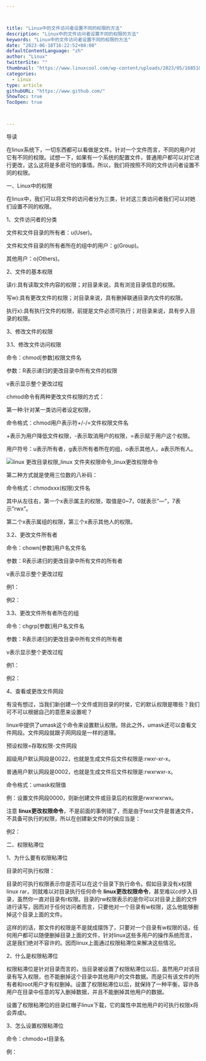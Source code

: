 ```yaml
---



title: "Linux中的文件访问者设置不同的权限的方法"
description: "Linux中的文件访问者设置不同的权限的方法"
keywords: "Linux中的文件访问者设置不同的权限的方法"
date: "2023-06-18T16:22:52+08:00"
defaultContentLanguage: "zh"
author: "Linux"
twitterSite: ""
thumbnail: "https://www.linuxcool.com/wp-content/uploads/2023/05/1685189711454_0.webp"
categories:
  - Linux
type: article
githubURL: "https://www.github.com/"
ShowToc: true
TocOpen: true



---
```


导读

在linux系统下，一切东西都可以看做是文件。针对一个文件而言，不同的用户对它有不同的权限。试想一下，如果有一个系统的配置文件，普通用户都可以对它进行更改，这么这将是多麽可怕的事情。所以，我们将按照不同的文件访问者设置不同的权限。

一、Linux中的权限

在linux中，我们可以将文件的访问者分为三类，针对这三类访问者我们可以对她们设置不同的权限。

1、文件访问者的分类

文件和文件目录的所有者：u(User)。

文件和文件目录的所有者所在的组中的用户：g(Group)。

其他用户：o(Others)。

2、文件的基本权限

读r):具有读取文件内容的权限；对目录来说，具有浏览目录信息的权限。

写w):具有更改文件的权限；对目录来说，具有删掉联通目录内文件的权限。

执行x):具有执行文件的权限，前提是文件必须可执行；对目录来说，具有步入目录的权限。

3、修改文件的权限

3.1、修改文件访问权限

命令：chmod[参数]权限文件名

参数：R表示递归的更改目录中所有文件的权限

v表示显示整个更改过程

chmod命令有两种更改文件权限的方式：

第一种:针对某一类访问者设定权限，

命令格式：chmod用户表示符+/-/=文件权限文件名

+表示为用户降低文件权限，-表示取消用户的权限，=表示赋于用户这个权限。

用户符号：u表示所有者，g表示所有者所在的组，o表示其他人，a表示所有人。

![linux 更改目录权限_linux 文件夹权限命令_linux更改权限命令](https://www.linuxcool.com/wp-content/uploads/2023/05/1685189711454_0.webp)

第二种方式就是使用三位数的八补码：

命令格式：chmodxxx(权限)文件名

其中从左往右，第一个x表示属主的权限，取值是0~7，0就表示”—”，7表示”rwx”。

第二个x表示属组的权限，第三个x表示其他人的权限。

3.2、更改文件所有者

命令：chown[参数]用户名文件名

参数：R表示递归的更改目录中所有文件的所有者

v表示显示整个更改过程

例1：

例2：

3.3、更改文件所有者所在的组

命令：chgrp[参数]用户名文件名

参数：R表示递归的更改目录中所有文件的所有者

v表示显示整个更改过程

例1：

例2：

4、查看或更改文件网段

有没有想过，当我们新创建一个文件或则目录的时侯，它的默认权限是哪些？我们可不可以根据自己的意愿来设置呢？

linux中提供了umask这个命令来设置默认权限。除此之外，umask还可以查看文件网段。文件网段就跟子网网段是一样的道理。

预设权限=存取权限-文件网段

超级用户默认网段是0022，也就是生成文件后文件权限是:rwxr-xr-x。

普通用户默认网段是0002，也就是生成文件后文件权限是:rwxrwxr-x。

命令格式：umask权限值

例：设置文件网段0000，则新创建文件或目录后的权限是rwxrwxrwx。

注意 **linux更改权限命令**，不是前面的事例错了，而是由于test文件是普通文件，不具备可执行的权限，所以在创建新文件的时侯应当是：

例2：

二、权限粘滞位

1、为什么要有权限粘滞位

目录的可执行权限：

目录的可执行权限表示你是否可以在这个目录下执行命令。假如目录没有x权限linux rar，则就难以对目录执行任何命令 **linux更改权限命令**，甚至难以cd步入目录，虽然你一直对目录有r权限。目录的rw权限表示的是你可以对目录上面的文件进行读写，因而对于任何访问者而言，只要他对一个目录有w权限，这么他能够删掉这个目录上面的文件。

这样的的话，那文件的权限是不是就成摆饰了，只要对一个目录有w权限的话，任何用户都可以随便删掉目录上面的文件，针对linux这些多用户的操作系统而言，这是我们绝对不容许的。因而linux上面通过权限粘滞位来解决这些情况。

2、什么是权限粘滞位

权限粘滞位是针对目录而言的，当目录被设置了权限粘滞位以后，虽然用户对该目录有写入权限，也不能删掉这个目录中其他用户的文件数据。而是只有该文件的所有者和root用户才有权删掉。设置了权限粘滞位以后，就保持了一种平衡，容许各用户在目录中任意的写入删掉数据，并且不能删掉其他用户的数据。

设置了权限粘滞位的目录红帽子linux下载，它的属性中其他用户的可执行权限x将会弄成t。

3、怎么设置权限粘滞位

命令：chmodo+t目录名

例：